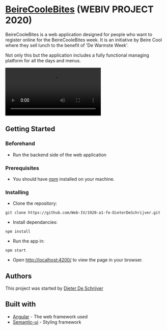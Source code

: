 # [BeireCooleBites](http://dieterdeschrijver.be/) (WEBIV PROJECT 2020)

BeireCooleBites is a web application designed for people who want to register online for the BeireCooleBites week. It is an initiative by Beire Cool where they sell lunch to the benefit of 'De Warmste Week'.

Not only this but the application includes a fully functional managing platform for all the days and menus.

![demo gif](https://github.com/Web-IV/1920-a1-fe-DieterDeSchrijver/tree/master/src/assets/17115d2357352867688884ea87ef7830.mp4)

## Getting Started

### Beforehand
* Run the backend side of the web application

### Prerequisites

* You should have [npm](https://www.npmjs.com/get-npm) installed on your machine. 

### Installing

* Clone the repository:
```
git clone https://github.com/Web-IV/1920-a1-fe-DieterDeSchrijver.git
```

* Install dependancies:
```
npm install
```
* Run the app in:
```
npm start
```
* Open [http://localhost:4200/](http://localhost:4200/) to view the page in your browser.

## Authors

This project was started by [Dieter De Schrijver](https://github.com/DieterDeSchrijver)

## Built with

* [Angular](https://github.com/angular) - The web framework used
* [Semantic-ui](https://react.semantic-ui.com/) - Styling framework
